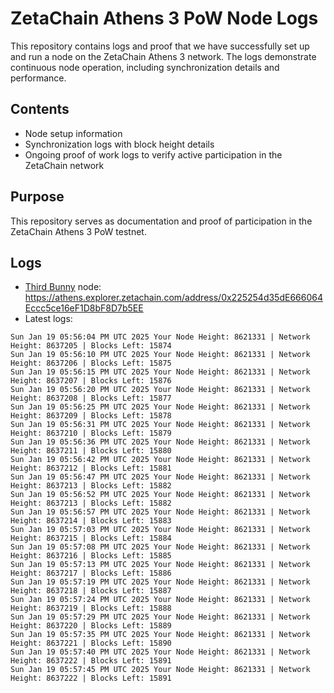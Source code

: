 # ZetaChain Athens 3 PoW Node Logs
This repository contains logs and proof that we have successfully set up and run a node on the ZetaChain Athens 3 network. The logs demonstrate continuous node operation, including synchronization details and performance.

## Contents
- Node setup information
- Synchronization logs with block height details
- Ongoing proof of work logs to verify active participation in the ZetaChain network

## Purpose
This repository serves as documentation and proof of participation in the ZetaChain Athens 3 PoW testnet.

## Logs

- [Third Bunny](https://thirdbunny.xyz/) node: https://athens.explorer.zetachain.com/address/0x225254d35dE666064Eccc5ce16eF1D8bF8D7b5EE
- Latest logs:
```
Sun Jan 19 05:56:04 PM UTC 2025 Your Node Height: 8621331 | Network Height: 8637205 | Blocks Left: 15874
Sun Jan 19 05:56:10 PM UTC 2025 Your Node Height: 8621331 | Network Height: 8637206 | Blocks Left: 15875
Sun Jan 19 05:56:15 PM UTC 2025 Your Node Height: 8621331 | Network Height: 8637207 | Blocks Left: 15876
Sun Jan 19 05:56:20 PM UTC 2025 Your Node Height: 8621331 | Network Height: 8637208 | Blocks Left: 15877
Sun Jan 19 05:56:25 PM UTC 2025 Your Node Height: 8621331 | Network Height: 8637209 | Blocks Left: 15878
Sun Jan 19 05:56:31 PM UTC 2025 Your Node Height: 8621331 | Network Height: 8637210 | Blocks Left: 15879
Sun Jan 19 05:56:36 PM UTC 2025 Your Node Height: 8621331 | Network Height: 8637211 | Blocks Left: 15880
Sun Jan 19 05:56:42 PM UTC 2025 Your Node Height: 8621331 | Network Height: 8637212 | Blocks Left: 15881
Sun Jan 19 05:56:47 PM UTC 2025 Your Node Height: 8621331 | Network Height: 8637213 | Blocks Left: 15882
Sun Jan 19 05:56:52 PM UTC 2025 Your Node Height: 8621331 | Network Height: 8637213 | Blocks Left: 15882
Sun Jan 19 05:56:57 PM UTC 2025 Your Node Height: 8621331 | Network Height: 8637214 | Blocks Left: 15883
Sun Jan 19 05:57:03 PM UTC 2025 Your Node Height: 8621331 | Network Height: 8637215 | Blocks Left: 15884
Sun Jan 19 05:57:08 PM UTC 2025 Your Node Height: 8621331 | Network Height: 8637216 | Blocks Left: 15885
Sun Jan 19 05:57:13 PM UTC 2025 Your Node Height: 8621331 | Network Height: 8637217 | Blocks Left: 15886
Sun Jan 19 05:57:19 PM UTC 2025 Your Node Height: 8621331 | Network Height: 8637218 | Blocks Left: 15887
Sun Jan 19 05:57:24 PM UTC 2025 Your Node Height: 8621331 | Network Height: 8637219 | Blocks Left: 15888
Sun Jan 19 05:57:29 PM UTC 2025 Your Node Height: 8621331 | Network Height: 8637220 | Blocks Left: 15889
Sun Jan 19 05:57:35 PM UTC 2025 Your Node Height: 8621331 | Network Height: 8637221 | Blocks Left: 15890
Sun Jan 19 05:57:40 PM UTC 2025 Your Node Height: 8621331 | Network Height: 8637222 | Blocks Left: 15891
Sun Jan 19 05:57:45 PM UTC 2025 Your Node Height: 8621331 | Network Height: 8637222 | Blocks Left: 15891
```
